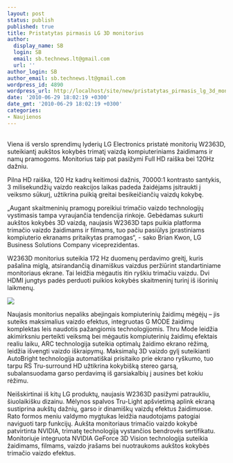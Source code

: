 ```yaml
---
layout: post
status: publish
published: true
title: Pristatytas pirmasis LG 3D monitorius
author:
  display_name: SB
  login: SB
  email: sb.technews.lt@gmail.com
  url: ''
author_login: SB
author_email: sb.technews.lt@gmail.com
wordpress_id: 4890
wordpress_url: http://localhost/site/new/pristatytas_pirmasis_lg_3d_monitorius/
date: '2010-06-29 18:02:19 +0300'
date_gmt: '2010-06-29 18:02:19 +0300'
categories:
- Naujienos
---
```

<p>
<br />Viena iš verslo sprendimų lyderių LG Electronics pristatė monitorių W2363D, suteikiantį aukštos kokybės trimatį vaizdą kompiuteriniams žaidimams ir namų pramogoms. Monitorius taip pat pasižymi Full HD raiška bei 120Hz dažniu.</p>
<p>Pilna HD raiška, 120 Hz kadrų keitimosi dažnis, 70000:1 kontrasto santykis, 3 milisekundžių vaizdo reakcijos laikas padeda žaidėjams įsitraukti į veiksmo sūkurį, užtikrina puikią greitai besikeičiančių vaizdų kokybę.</p>
<p>„Augant skaitmeninių pramogų poreikiui trimačio vaizdo technologijų vystimasis tampa vyraujančia tendencija rinkoje. Gebėdamas sukurti aukštos kokybės 3D vaizdą, naujasis W2363D taps puikia platforma trimačio vaizdo žaidimams ir filmams, tuo pačiu pasiūlys įprastiniams kompiuterio ekranams pritaikytas pramogas“, - sako Brian Kwon, LG Business Solutions Company viceprezidentas.</p>
<p>W2363D monitorius suteikia 172 Hz duomenų perdavimo greitį, kuris pašalina miglą, atsirandančią dinamiškus vaizdus peržiūrint standartiniame monitoriaus ekrane. Tai leidžia mėgautis itin ryškiu trimačiu vaizdu. Dvi HDMI jungtys padės perduoti puikios kokybės skaitmeninį turinį iš išorinių laikmenų.</p>
<p><img src="http://www.part.lt/img/85d9567bd5416660607f8c96cc75a2f8225.jpg" /></p>
<p>Naujasis monitorius nepaliks abejingais kompiuterinių žaidimų mėgėjų – jis suteiks maksimalius vaizdo efektus, integruotas G MODE žaidimų komplektas leis naudotis pažangiomis technologijomis. Thru Mode leidžia akimirksniu perteikti veiksmą bei mėgautis kompiuterinių žaidimų efektais realiu laiku, ARC technologija suteikia optimalų žaidimo ekrano rėžimą, leidžia išvengti vaizdo iškraipymų. Maksimalų 3D vaizdo gylį suteikianti AutoBright technologija automatiškai prisitaiko prie ekrano ryškumo, tuo tarpu RS Tru-surround HD užtikrina kokybišką stereo garsą, subalansuodama garso perdavimą iš garsiakalbių į ausines bet kokiu rėžimu. </p>
<p>Neišskirtinai iš kitų LG produktų, naujasis W2363D pasižymi patraukliu, šiuolaikišku dizainu. Mėlynos spalvos Tru-Light apšvietimą aplink ekraną sustiprina aukštų dažnių, garso ir dinamiškų vaizdų efektus žaidimuose. Rato formos meniu valdymo mygtukas leidžia naudotojams patogiai naviguoti tarp funkcijų. Aukšta monitoriaus trimačio vaizdo kokybė patvirtinta NVIDIA, trimatę technologiją vystančios bendrovės sertifikatu. Monitoriuje integruota NVIDIA GeForce 3D Vision technologija suteikia žaidimams, filmams, vaizdo įrašams bei nuotraukoms aukštos kokybės trimačio vaizdo efektus.<br /></p>
